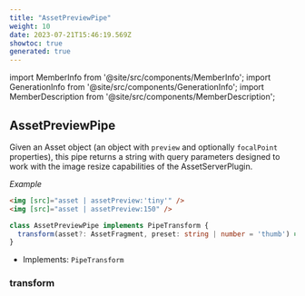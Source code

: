 ```yaml
---
title: "AssetPreviewPipe"
weight: 10
date: 2023-07-21T15:46:19.569Z
showtoc: true
generated: true
---
```

<!-- This file was generated from the Vendure source. Do not modify. Instead, re-run the "docs:build" script -->
import MemberInfo from '@site/src/components/MemberInfo';
import GenerationInfo from '@site/src/components/GenerationInfo';
import MemberDescription from '@site/src/components/MemberDescription';


## AssetPreviewPipe

<GenerationInfo sourceFile="packages/admin-ui/src/lib/core/src/shared/pipes/asset-preview.pipe.ts" sourceLine="19" packageName="@vendure/admin-ui" />

Given an Asset object (an object with `preview` and optionally `focalPoint` properties), this pipe
returns a string with query parameters designed to work with the image resize capabilities of the
AssetServerPlugin.

*Example*

```HTML
<img [src]="asset | assetPreview:'tiny'" />
<img [src]="asset | assetPreview:150" />
```

```ts title="Signature"
class AssetPreviewPipe implements PipeTransform {
  transform(asset?: AssetFragment, preset: string | number = 'thumb') => string;
}
```
* Implements: <code>PipeTransform</code>



<div className="members-wrapper">

### transform

<MemberInfo kind="method" type="(asset?: AssetFragment, preset: string | number = 'thumb') => string"   />




</div>
